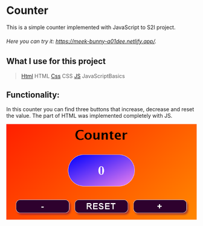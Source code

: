 # Counter

This is a simple counter implemented with JavaScript to S2I project.

###### Here you can try it: https://meek-bunny-a01dee.netlify.app/.

## What I use for this project

>[Html](https://github.com/AlexMos36/Counter/blob/main/assets/Img/html-icon-32x32.png) HTML
>[Css](https://github.com/AlexMos36/Counter/blob/main/assets/Img/css-icon-36x36.png) CSS
>[JS](https://github.com/AlexMos36/Counter/blob/main/assets/Img/js-icon-36x36.png) JavaScriptBasics

## Functionality:

In this counter you can find three buttons that increase, decrease and reset the value.
The part of HTML was implemented completely with JS.

![Counter](https://github.com/AlexMos36/Counter/blob/main/assets/Img/Immagine%202023-02-17%20120251.png)


